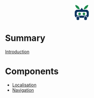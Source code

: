 <p align="center">
  <img src="farmbot.svg" alt="FarmBot" width="50"/>
</p>

# Summary

[Introduction](README.md)

# Components

- [Localisation](localisation/README.md)
- [Navigation](navigation/README.md)
